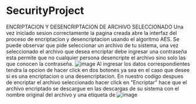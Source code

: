 # SecurityProject

ENCRIPTACION Y DESENCRIPTACION DE ARCHIVO SELECCIONADO
Una vez iniciado sesion correctamente la pagina creada abre la interfaz del proceso de encriptacion y desencriptacion usando el algoritmo AES.
Se puede observar que pide seleccionar un archivo de tu sistema, una vez seleccionado el archivo que desea encriptar debe ingresar una contraseña esta permite que no cualquier persona desencripte el archivo sino solo las que conocen la contraseña.
![image](https://github.com/DanielaZP/SecurityProject/assets/131422347/3d2fd638-acf1-4b89-9dfe-d2db57b098f3)
Al ingresar los datos correspondientes tendra la opcion de hacer click en dos botones ya sea en el caso que desee si es una encriptacion o una desencriptacion.
En nuestro codigo despues de encriptar el archivo seleccionado hacer click en "Encriptar" hace que el archivo encriptado se descargue en las descargas de su sistema con el nombre original del archivo y una etiqueta de <encriptado>
![image](https://github.com/DanielaZP/SecurityProject/assets/131422347/f06c34f1-028d-40b9-abc0-03376b6d27b4)


